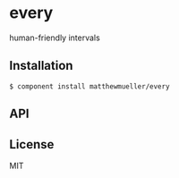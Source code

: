 
# every

  human-friendly intervals

## Installation

    $ component install matthewmueller/every

## API

   

## License

  MIT
